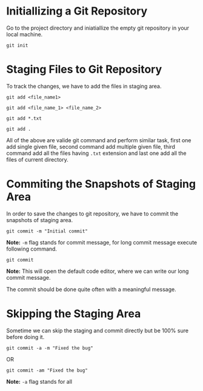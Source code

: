 # Initiallizing a Git Repository

Go to the project directory and iniatiallize the empty git repository in your local machine.

```
git init
```

# Staging Files to Git Repository

To track the changes, we have to add the files in staging area.

```
git add <file_name1>
```

```
git add <file_name_1> <file_name_2>
```

```
git add *.txt
```

```
git add .
```

All of the above are valide git command and perform similar task, first one add single given file, second command add multiple given file, third command add all the files having `.txt` extension and last one add all the files of current directory.

# Commiting the Snapshots of Staging Area

In order to save the changes to git repository, we have to commit the snapshots of staging area.

```
git commit -m "Initial commit"
```
**Note:** `-m` flag stands for commit message, for long commit message execute following command.

```
git commit
```

**Note:** This will open the default code editor, where we can write our long commit message.

The commit should be done quite often with a meaningful message.

# Skipping the Staging Area

Sometime we can skip the staging and commit directly but be 100% sure before doing it.

```
git commit -a -m "Fixed the bug"
```

OR

```
git commit -am "Fixed the bug"
```

**Note:** `-a` flag stands for all

